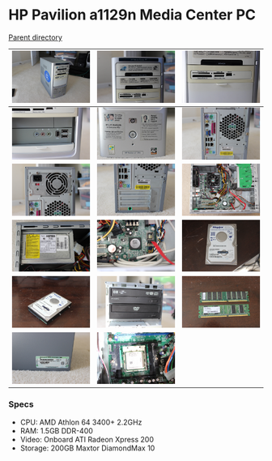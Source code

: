 # HP Pavilion a1129n Media Center PC
[Parent directory](../index.md)

| ![](IMG_5281.JPG) | ![](IMG_5282.JPG) | ![](IMG_5283.JPG)
|:---:|:---:|:---:|
| ![](IMG_5284.JPG) | ![](IMG_5285.JPG) | ![](IMG_5286.JPG)
| ![](IMG_5287.JPG) | ![](IMG_5288.JPG) | ![](IMG_5289.JPG)
| ![](IMG_5290.JPG) | ![](IMG_5291.JPG) | ![](IMG_5292.JPG)
| ![](IMG_5293.JPG) | ![](IMG_5294.JPG) | ![](IMG_5295.JPG)
| ![](IMG_5296.JPG) | ![](IMG_5300.JPG)

### Specs

* CPU: AMD Athlon 64 3400+ 2.2GHz
* RAM: 1.5GB DDR-400
* Video: Onboard ATI Radeon Xpress 200
* Storage: 200GB Maxtor DiamondMax 10
